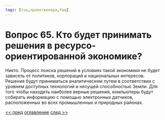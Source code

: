 ```yaml
---
tags: [tvp,проектвенера,faq]
---
```

# Вопрос 65. Кто будет принимать решения в ресурсо-ориентированной экономике?

Никто. Процесс поиска решений в условиях такой экономики не будет зависеть от политиков, корпораций и национальных интересов. Решения будут приниматься аналитическим путем в соответствии с уровнем доступных технологий и несущей способностью Земли. Для того чтобы находить наиболее верные решения, компьютеры будут собирать информацию с помощью электронных датчиков, расположенных во всех промышленных и природных районах.

[<< пред](Вопрос%2064.%20Что%20Вы%20подразумеваете%20под%20«высоким%20уровнем%20жизни»,%20на%20который%20имеет%20право%20каждый%20житель%20мира%20И%20кто%20это%20решает.md) [оглавление](FAQ%20%D0%BF%D0%BE%20%D0%BF%D1%80%D0%BE%D0%B5%D0%BA%D1%82%D1%83%20%C2%AB%D0%92%D0%B5%D0%BD%D0%B5%D1%80%D0%B0%C2%BB.md) [след >>](Вопрос%2066.%20Будут%20ли%20все%20люди%20похожи.md)
